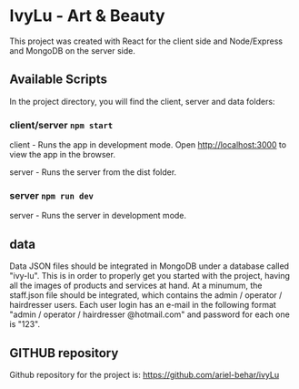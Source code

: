 # IvyLu - Art & Beauty

This project was created with React for the client side and Node/Express and MongoDB on the server side. 

## Available Scripts

In the project directory, you will find the client, server and data folders:

### client/server `npm start`

client - Runs the app in development mode. Open [http://localhost:3000](http://localhost:3000) to view the app in the browser.

server - Runs the server from the dist folder.

### server `npm run dev`

server - Runs the server in development mode.

## data

Data JSON files should be integrated in MongoDB under a database called "ivy-lu". This is in order to properly get you started with the project, having all the images of products and services at hand. At a minumum, the staff.json file should be integrated, which contains the admin / operator / hairdresser users. Each user login has an e-mail in the following format "admin / operator / hairdresser @hotmail.com" and password for each one is "123". 

## GITHUB repository
Github repository for the project is: https://github.com/ariel-behar/ivyLu 


